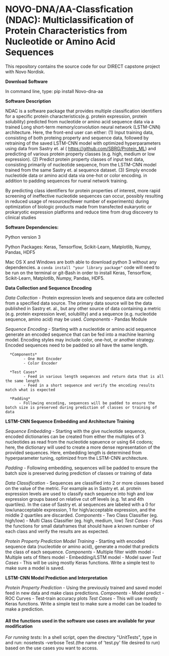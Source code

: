 # NOVO-DNA/AA-Classfication (NDAC): Multiclassification of Protein Characteristics from Nucleotide or Amino Acid Sequences 

This repository contains the source code for our DIRECT capstone project with Novo Nordisk.

**Download Software**

In command line, type: pip install Novo-dna-aa

**Software Description**

NDAC is a software package that provides multiple classification identifiers for a specific protein characteristics(e.g. protein expression, protein solubility) predicted from nucleotide or amino acid sequence data via a trained Long short-term memory/convolution neural network (LSTM-CNN) architecture. Here, the front-end user can either: (1) Input training data, consisting of both proteing property and sequence data, followed by retraining of the saved LSTM-CNN model with optimized hyperparameters using data from Sastry et. al ( https://github.com/SBRG/Protein_ML) and predicting of various protein property classes (e.g. high, medium or low expression). 
(2) Predict protein property classes of input test data, consisting primarily of nucleotide sequence, from the LSTM-CNN model trained from the same Sastry et. al sequence dataset. (3) Simply encode nucleotide data or amino acid data via one-hot or color encoding. in addition to padding sequences for nueral network training. 

By predicting class identifiers for protein properties of interest, more rapid screening of ineffective nucleotide sequences can occur, possibly resulting in reduced usage of resources(fewer number of experiments) during optimization of biologic products made from transfected eukaryotic or prokaryotic expression platforms and reduce time from drug discovery to clinical studies

**Software Dependencies:**

Python version 3

Python Packages: Keras, Tensorflow, Scikit-Learn, Matplotlib, Numpy, Pandas, HDF5

Mac OS X and Windows are both able to download python 3 without any dependencies. a `conda install "your library package"` code will need to be run on the terminal or git-Bash in order to install Keras, Tensorflow, Scikit-Learn, Matplotlib, Numpy, Pandas, HDF5. 

**Data Collection and Sequence Encoding**

*Data Collection*
    - Protein expression levels and sequence data are collected from a specified data source.  The primary data source will be the data published in Sastry et. al., but any other source of data containing a metric (e.g. protein expression level, solubility) and a sequence (e.g. nucleotide sequence, amino acid) may be used.
      *Components*
            - Pandas Module
  
*Sequence Encoding*
     - Starting with a nucleotide or amino acid sequence generate an encoded sequence that can be fed into a machine learning model.  Encoding styles may include color, one-hot, or another strategy.  Encoded sequences need to be padded so all have the same length.
      
      *Components*
            - One Hot Encoder
            - Color Encoder
      
      *Test Cases*
            - Feed in various length sequences and return data that is all the same length
            - Feed in a short sequence and verify the encoding results match what is expected 
      
      *Padding*
          - Following encoding, sequences will be padded to ensure the batch size is preserved during prediction of classes or training of data
 
**LSTM-CNN Sequence Embedding and Architecture Training**

*Sequence Embedding*
          - Starting with the give nucleotide sequence, encoded dictionaries can be created from either the multiples of 3 nucleotides as read from the nucleotide sqeuence or using 64 codons; here, the dictionary will used to create a more dense representation of the provided sequences. Here, embedding length is determined from hyperparameter tuning, optimized from the LSTM-CNN architecture.
    
   *Padding*
          - Following embedding, sequences will be padded to ensure the batch size is preserved during prediction of classes or training of data
   
*Data Classification*
          - Sequences are classified into 2 or more classes based on the value of the metric. For example as in Sastry et. al.  protein expression levels are used to classify each sequence into high and low expression groups based on relative cut off levels (e.g. 1st and 4th quartiles).  In the case of Sastry et. al sequences are labeled with a 0 for low/unacceptable expression, 1 for high/acceptable expression, and the middle 2 quartiles are discarded. 
        *Components*
              - Two Class Classifier (eg. high/low)
              - Multi Class Classifier (eg. high, medium, low)
       *Test Cases*
              - Pass the functions for small dataframes that should have a known number of each class and verify the results are as expected.

*Protein Property Prediction Model Training*
          - Starting with encoded sequence data (nucleotide or amino acid), generate a model that predicts the class of each sequence. 
   *Components*
          - Multiple filter width model
          - Multiple sets of filters model
          - Embedding/LSTM model
          - Model saver
   *Test Cases*
          - This will be using mostly Keras functions.  Write a simple test to make sure a model is saved.


**LSTM-CNN Model Prediction and Interpretation**

*Protein Property Prediction*
          - Using the previously trained and saved model feed in new data and make class predictions. 
      *Components*
           - Model predict
           - ROC Curves 
           - Test-train accuracy plots
      *Test Cases*
           - This will use mostly Keras functions.  Write a simple test to make sure a model can be loaded to make a prediction. 


#### All the functions used in the software use cases are available for your modification

*For running tests:*
In a shell script, open the directory "UnitTests", type in and run: nosetests -verbose Test.(the name of 'test.py' file desired to run) based on the use cases you want to access.
